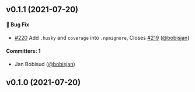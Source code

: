 ## v0.1.1 (2021-07-20)

#### :bug: Bug Fix

- [#220](https://github.com/zonkyio/ember-liveagent/pull/220) Add `.husky` and `coverage` into `.npmignore`, Closes [#219](https://github.com/zonkyio/ember-liveagent/issues/219) ([@bobisjan](https://github.com/bobisjan))

#### Committers: 1

- Jan Bobisud ([@bobisjan](https://github.com/bobisjan))

## v0.1.0 (2021-07-20)
